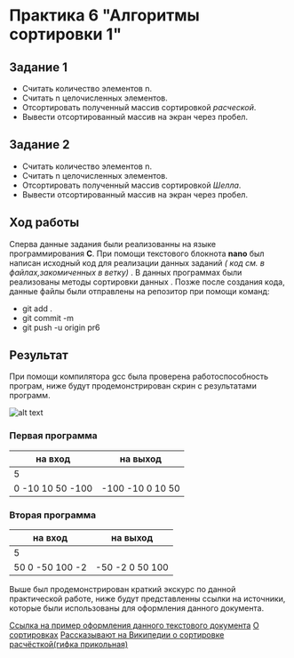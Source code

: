 # **Практика 6 "Алгоритмы сортировки 1"**

## **Задание 1**

- Считать количество элементов n.
- Считать n целочисленных элементов.
- Отсортировать полученный массив сортировкой *расческой*.
-  Вывести отсортированный массив на экран через пробел.

## **Задание 2**

- Считать количество элементов n.
-  Считать n целочисленных элементов.
-  Отсортировать полученный массив сортировкой *Шелла*.
- Вывести отсортированный массив на экран через пробел.

## **Ход работы**

Сперва данные задания были реализованны на языке программирования **C**. При помощи текстового блокнота **nano** был написан исходный код для реализации данных заданий _( код см. в файлах,закомиченных в ветку)_ . В данных программах были реализованы  методы сортировки данных  . Позже после создания кода, данные файлы были отправлены на репозитор при помощи команд:
  - git add .  
  - git commit -m
  - git push -u origin pr6
  
  ##  Результат 
  
  При помощи компилятора gcc была проверена работоспособность програм, ниже будут продемонстрирован скрин с результатами программ.
  
  ![alt text](https://pp.userapi.com/c855216/v855216544/2e6cf/UE13mpIf6r4.jpg)
  
   ### Первая программа 
 
| на вход        |  на выход      | 
| -------------- |:--------------:| 
| 5              |                |
|0 -10 10 50 -100|-100 -10 0 10 50|   

  ### Вторая программа
 
| на вход        |  на выход      | 
| -------------- |:--------------:| 
| 5              |                |
|50 0 -50 100 -2 |-50 -2 0 50 100 |

  Выше был продемонстрирован краткий экскурс по данной практической работе, ниже будут представленны ссылки на источники, которые были использованы для оформления данного документа.
 
 [Ссылка на пример оформления данного текстового документа](https://github.com/adam-p/markdown-here/wiki/Markdown-Cheatsheet)
 [О сортировках](https://habr.com/ru/post/357640/)
 [Рассказывают на Википедии о сортировке расчёсткой(гифка прикольная)](https://ru.wikipedia.org/wiki/%D0%A1%D0%BE%D1%80%D1%82%D0%B8%D1%80%D0%BE%D0%B2%D0%BA%D0%B0_%D1%80%D0%B0%D1%81%D1%87%D1%91%D1%81%D0%BA%D0%BE%D0%B9)
